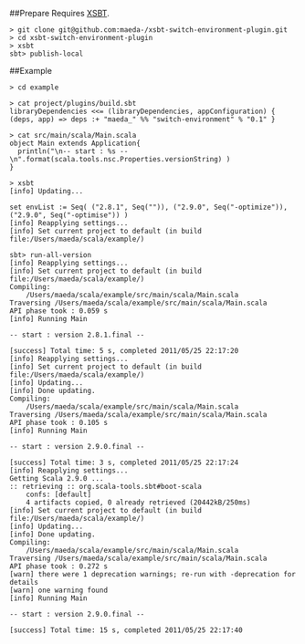 ##Prepare
Requires [XSBT](http://github.com/harrah/xsbt/tree/0.9).

    > git clone git@github.com:maeda-/xsbt-switch-environment-plugin.git
    > cd xsbt-switch-environment-plugin
    > xsbt
    sbt> publish-local

##Example

    > cd example

    > cat project/plugins/build.sbt
    libraryDependencies <<= (libraryDependencies, appConfiguration) { (deps, app) => deps :+ "maeda_" %% "switch-environment" % "0.1" }

    > cat src/main/scala/Main.scala
    object Main extends Application{
      println("\n-- start : %s --\n".format(scala.tools.nsc.Properties.versionString) )
    }

    > xsbt
    [info] Updating...

    set envList := Seq( ("2.8.1", Seq("")), ("2.9.0", Seq("-optimize")), ("2.9.0", Seq("-optimise")) )
    [info] Reapplying settings...
    [info] Set current project to default (in build file:/Users/maeda/scala/example/)

    sbt> run-all-version
    [info] Reapplying settings...
    [info] Set current project to default (in build file:/Users/maeda/scala/example/)
    Compiling:
    	/Users/maeda/scala/example/src/main/scala/Main.scala
    Traversing /Users/maeda/scala/example/src/main/scala/Main.scala
    API phase took : 0.059 s
    [info] Running Main 

    -- start : version 2.8.1.final --

    [success] Total time: 5 s, completed 2011/05/25 22:17:20
    [info] Reapplying settings...
    [info] Set current project to default (in build file:/Users/maeda/scala/example/)
    [info] Updating...
    [info] Done updating.
    Compiling:
    	/Users/maeda/scala/example/src/main/scala/Main.scala
    Traversing /Users/maeda/scala/example/src/main/scala/Main.scala
    API phase took : 0.105 s
    [info] Running Main 

    -- start : version 2.9.0.final --

    [success] Total time: 3 s, completed 2011/05/25 22:17:24
    [info] Reapplying settings...
    Getting Scala 2.9.0 ...
    :: retrieving :: org.scala-tools.sbt#boot-scala
    	confs: [default]
    	4 artifacts copied, 0 already retrieved (20442kB/250ms)
    [info] Set current project to default (in build file:/Users/maeda/scala/example/)
    [info] Updating...
    [info] Done updating.
    Compiling:
    	/Users/maeda/scala/example/src/main/scala/Main.scala
    Traversing /Users/maeda/scala/example/src/main/scala/Main.scala
    API phase took : 0.272 s
    [warn] there were 1 deprecation warnings; re-run with -deprecation for details
    [warn] one warning found
    [info] Running Main 

    -- start : version 2.9.0.final --

    [success] Total time: 15 s, completed 2011/05/25 22:17:40
